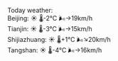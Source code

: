 Today weather:  
Beijing: ☀️   🌡️-2°C 🌬️→19km/h  
Tianjin: ☀️   🌡️-3°C 🌬️→15km/h  
Shijiazhuang: ☀️   🌡️+1°C 🌬️↘20km/h  
Tangshan: ☀️   🌡️-4°C 🌬️→16km/h  
